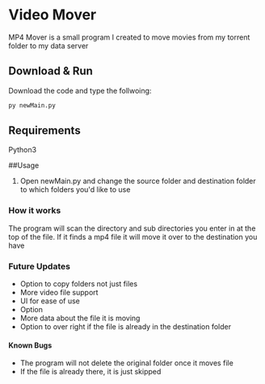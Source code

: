 # Video Mover

MP4 Mover is a small program I created to move movies from my torrent folder to my data server

## Download & Run

Download the code and type the follwoing:

```bash
py newMain.py
```

## Requirements

Python3

##Usage
1. Open newMain.py and change the source folder and destination folder to which folders you'd like to use

### How it works

The program will scan the directory and sub directories you enter in at the top of the file.
If it finds a mp4 file it will move it over to the destination you have 

### Future Updates
+ Option to copy folders not just files
+ More video file support
+ UI for ease of use
+ Option 
+ More data about the file it is moving
+ Option to over right if the file is already in the destination folder

#### Known Bugs
+ The program will not delete the original folder once it moves file
+ If the file is already there, it is just skipped